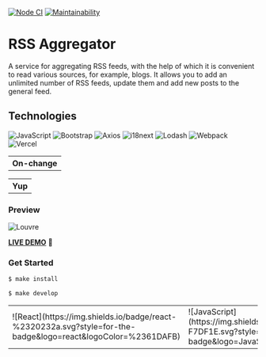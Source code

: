 [![Node CI](https://github.com/Bonamente/frontend-project-lvl3/workflows/Node%20CI/badge.svg)](https://github.com/Bonamente/frontend-project-lvl3/actions)
[![Maintainability](https://api.codeclimate.com/v1/badges/18af3312ddf9d9c0fc9d/maintainability)](https://codeclimate.com/github/Bonamente/frontend-project-lvl3/maintainability)

# RSS Aggregator 

A service for aggregating RSS feeds, with the help of which it is convenient to read various sources, for example, blogs. It allows you to add an unlimited number of RSS feeds, update them and add new posts to the general feed.

## Technologies
![JavaScript](https://img.shields.io/badge/JavaScript-F7DF1E.svg?style=for-the-badge&logo=JavaScript&logoColor=black)
![Bootstrap](https://img.shields.io/badge/Bootstrap-7952B3.svg?style=for-the-badge&logo=Bootstrap&logoColor=white)
![Axios](https://img.shields.io/badge/Axios-5A29E4.svg?style=for-the-badge&logo=Axios&logoColor=white)
![i18next](https://img.shields.io/badge/i18next-26A69A.svg?style=for-the-badge&logo=i18next&logoColor=white)
![Lodash](https://img.shields.io/badge/Lodash-3492FF.svg?style=for-the-badge&logo=Lodash&logoColor=white)
![Webpack](https://img.shields.io/badge/Webpack-8DD6F9.svg?style=for-the-badge&logo=Webpack&logoColor=black)
![Vercel](https://img.shields.io/badge/Vercel-000000.svg?style=for-the-badge&logo=Vercel&logoColor=white)
<table><tr><th valign="center">On-change</th></tr></table>
<table><tr><th valign="center">Yup</td></th></table>


<table>
<tr>
<td valign="center">![React](https://img.shields.io/badge/react-%2320232a.svg?style=for-the-badge&logo=react&logoColor=%2361DAFB)</td>
<td valign="center">![JavaScript](https://img.shields.io/badge/JavaScript-F7DF1E.svg?style=for-the-badge&logo=JavaScript&logoColor=black)</td>
<td valign="center">![Bootstrap](https://img.shields.io/badge/Bootstrap-7952B3.svg?style=for-the-badge&logo=Bootstrap&logoColor=white)</td>
<td valign="center">![Axios](https://img.shields.io/badge/Axios-5A29E4.svg?style=for-the-badge&logo=Axios&logoColor=white)</td>
<td valign="center">![i18next](https://img.shields.io/badge/i18next-26A69A.svg?style=for-the-badge&logo=i18next&logoColor=white)</td>
<td valign="center">![Lodash](https://img.shields.io/badge/Lodash-3492FF.svg?style=for-the-badge&logo=Lodash&logoColor=white)</td>
<td valign="center">![Webpack](https://img.shields.io/badge/Webpack-8DD6F9.svg?style=for-the-badge&logo=Webpack&logoColor=black)</td>
<td valign="center">![Vercel](https://img.shields.io/badge/Vercel-000000.svg?style=for-the-badge&logo=Vercel&logoColor=white)</td>
<th valign="center">On-change</th>
<th valign="center">Yup</th>
</tr
</table>
 
### Preview
![Louvre](https://user-images.githubusercontent.com/47517329/209314987-2d5598c2-3ba7-4e8c-85ee-89c76bfc271b.gif)

[**LIVE DEMO**](https://rss-aggregator-bonamente.vercel.app/) :eyes:

### Get Started

```sh
$ make install
```
```sh
$ make develop
```
